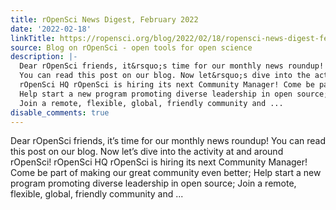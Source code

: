 ```yaml
---
title: rOpenSci News Digest, February 2022
date: '2022-02-18'
linkTitle: https://ropensci.org/blog/2022/02/18/ropensci-news-digest-february-2022/
source: Blog on rOpenSci - open tools for open science
description: |-
  Dear rOpenSci friends, it&rsquo;s time for our monthly news roundup!
  You can read this post on our blog. Now let&rsquo;s dive into the activity at and around rOpenSci!
  rOpenSci HQ rOpenSci is hiring its next Community Manager! Come be part of making our great community even better;
  Help start a new program promoting diverse leadership in open source;
  Join a remote, flexible, global, friendly community and ...
disable_comments: true
---
```

Dear rOpenSci friends, it&rsquo;s time for our monthly news roundup!
You can read this post on our blog. Now let&rsquo;s dive into the activity at and around rOpenSci!
rOpenSci HQ rOpenSci is hiring its next Community Manager! Come be part of making our great community even better;
Help start a new program promoting diverse leadership in open source;
Join a remote, flexible, global, friendly community and ...